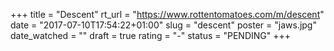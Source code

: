 +++
title = "Descent"
rt_url = "https://www.rottentomatoes.com/m/descent"
date = "2017-07-10T17:54:22+01:00"
slug = "descent"
poster = "jaws.jpg"
date_watched = ""
draft = true
rating = "-"
status = "PENDING"
+++